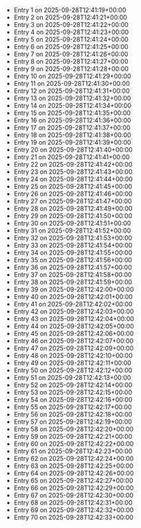- Entry 1 on 2025-09-28T12:41:19+00:00
- Entry 2 on 2025-09-28T12:41:21+00:00
- Entry 3 on 2025-09-28T12:41:22+00:00
- Entry 4 on 2025-09-28T12:41:23+00:00
- Entry 5 on 2025-09-28T12:41:24+00:00
- Entry 6 on 2025-09-28T12:41:25+00:00
- Entry 7 on 2025-09-28T12:41:26+00:00
- Entry 8 on 2025-09-28T12:41:27+00:00
- Entry 9 on 2025-09-28T12:41:28+00:00
- Entry 10 on 2025-09-28T12:41:29+00:00
- Entry 11 on 2025-09-28T12:41:30+00:00
- Entry 12 on 2025-09-28T12:41:31+00:00
- Entry 13 on 2025-09-28T12:41:32+00:00
- Entry 14 on 2025-09-28T12:41:34+00:00
- Entry 15 on 2025-09-28T12:41:35+00:00
- Entry 16 on 2025-09-28T12:41:36+00:00
- Entry 17 on 2025-09-28T12:41:37+00:00
- Entry 18 on 2025-09-28T12:41:38+00:00
- Entry 19 on 2025-09-28T12:41:39+00:00
- Entry 20 on 2025-09-28T12:41:40+00:00
- Entry 21 on 2025-09-28T12:41:41+00:00
- Entry 22 on 2025-09-28T12:41:42+00:00
- Entry 23 on 2025-09-28T12:41:43+00:00
- Entry 24 on 2025-09-28T12:41:44+00:00
- Entry 25 on 2025-09-28T12:41:45+00:00
- Entry 26 on 2025-09-28T12:41:46+00:00
- Entry 27 on 2025-09-28T12:41:47+00:00
- Entry 28 on 2025-09-28T12:41:49+00:00
- Entry 29 on 2025-09-28T12:41:50+00:00
- Entry 30 on 2025-09-28T12:41:51+00:00
- Entry 31 on 2025-09-28T12:41:52+00:00
- Entry 32 on 2025-09-28T12:41:53+00:00
- Entry 33 on 2025-09-28T12:41:54+00:00
- Entry 34 on 2025-09-28T12:41:55+00:00
- Entry 35 on 2025-09-28T12:41:56+00:00
- Entry 36 on 2025-09-28T12:41:57+00:00
- Entry 37 on 2025-09-28T12:41:58+00:00
- Entry 38 on 2025-09-28T12:41:59+00:00
- Entry 39 on 2025-09-28T12:42:00+00:00
- Entry 40 on 2025-09-28T12:42:01+00:00
- Entry 41 on 2025-09-28T12:42:02+00:00
- Entry 42 on 2025-09-28T12:42:03+00:00
- Entry 43 on 2025-09-28T12:42:04+00:00
- Entry 44 on 2025-09-28T12:42:05+00:00
- Entry 45 on 2025-09-28T12:42:06+00:00
- Entry 46 on 2025-09-28T12:42:07+00:00
- Entry 47 on 2025-09-28T12:42:09+00:00
- Entry 48 on 2025-09-28T12:42:10+00:00
- Entry 49 on 2025-09-28T12:42:11+00:00
- Entry 50 on 2025-09-28T12:42:12+00:00
- Entry 51 on 2025-09-28T12:42:13+00:00
- Entry 52 on 2025-09-28T12:42:14+00:00
- Entry 53 on 2025-09-28T12:42:15+00:00
- Entry 54 on 2025-09-28T12:42:16+00:00
- Entry 55 on 2025-09-28T12:42:17+00:00
- Entry 56 on 2025-09-28T12:42:18+00:00
- Entry 57 on 2025-09-28T12:42:19+00:00
- Entry 58 on 2025-09-28T12:42:20+00:00
- Entry 59 on 2025-09-28T12:42:21+00:00
- Entry 60 on 2025-09-28T12:42:22+00:00
- Entry 61 on 2025-09-28T12:42:23+00:00
- Entry 62 on 2025-09-28T12:42:24+00:00
- Entry 63 on 2025-09-28T12:42:25+00:00
- Entry 64 on 2025-09-28T12:42:26+00:00
- Entry 65 on 2025-09-28T12:42:27+00:00
- Entry 66 on 2025-09-28T12:42:29+00:00
- Entry 67 on 2025-09-28T12:42:30+00:00
- Entry 68 on 2025-09-28T12:42:31+00:00
- Entry 69 on 2025-09-28T12:42:32+00:00
- Entry 70 on 2025-09-28T12:42:33+00:00
